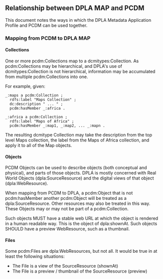 
## Relationship between DPLA MAP and PCDM

This document notes the ways in which the DPLA Metadata Application Profile and PCDM can be used together.

### Mapping from PCDM to DPLA MAP

#### Collections

One or more pcdm:Collections map to a dcmitypes:Collection. As pcdm:Collections may be hierarchical, and DPLA's use of dcmitypes:Collection is not hierarchical, information may be accumulated from multiple pcdm:Collections into one.  

For example, given:

```
_:maps a pcdm:Collection ;
  rdfs:label "Maps Collection" ;
  dc:description " ... " ;
  pcdm:hasMember _:africa .

_:africa a pcdm:Collection ;
  rdfs:label "Maps of Africa" ;
  pcdm:hasMember _:map1, _:map2, ... _:mapn .
```

The resulting dcmitype Collection may take the description from the top level Maps collection, the label from the Maps of Africa collection, and apply it to all of the Map objects.

#### Objects

PCDM Objects can be used to describe objects (both conceptual and physical), and parts of those objects.  DPLA is mostly concerned with Real World Objects (dpla:SourceResource) and the digital views of that object (dpla:WebResource).

When mapping from PCDM to DPLA, a pcdm:Object that is not pcdm:hasMember another pcdm:Object will be treated as a dpla:SourceResource.  Other resources may also be treated in this way.  These Objects may or may not be part of a pcdm:Collection.

Such objects MUST have a stable web URL at which the object is rendered in a human readable way.  This is the object of dpla:shownAt.  Such objects SHOULD have a preview WebResource, such as a thumbnail. 

#### Files

Some pcdm:Files are dpla:WebResources, but not all.  It would be true in at least the following situations:

* The File is a view of the SourceResource (shownAt)
* The File is a preview / thumbnail of the SourceResource (preview)



